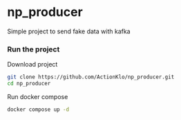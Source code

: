 # np_producer

Simple project to send fake data with kafka

### Run the project

Download project
```bash
git clone https://github.com/ActionKlo/np_producer.git
cd np_producer
```

Run docker compose

```bash
docker compose up -d
```
